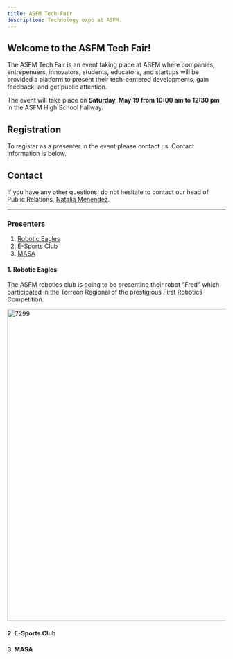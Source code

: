 ```yaml
---
title: ASFM Tech Fair
description: Technology expo at ASFM.
---
```

## Welcome to the ASFM Tech Fair!
The ASFM Tech Fair is an event taking place at ASFM where companies, entrepenuers, innovators, students, educators, and startups will be provided a platform to present their tech-centered developments, gain feedback, and get public attention.

The event will take place on **Saturday, May 19 from 10:00 am to 12:30 pm** in the ASFM High School hallway.

## Registration
To register as a presenter in the event please contact us. Contact information is below.

## Contact
If you have any other questions, do not hesitate to contact our head of Public Relations, [Natalia Menendez](mailto:18menendez5970@asfm.mx?subject=ASFM%20Tech%20Fair).

___________________________________________________________________________________________________________________________________________

### Presenters
1. <a href="#RoboEagles">Robotic Eagles</a>
2. <a href="#2">E-Sports Club</a>
3. <a href="#3">MASA</a>

#### <a name="RoboEagles">1. Robotic Eagles</a>

The ASFM robotics club is going to be presenting their robot "Fred" which participated in the Torreon Regional of the prestigious First Robotics Competition.

<a href='https://postimg.cc/image/c9z9vxedz/' target='_blank'><img src='https://s7.postimg.cc/c9z9vxedz/7299.jpg' border='0' alt='7299' height="720" width="1280"/></a>

#### <a name="#2">2. E-Sports Club</a>

#### <a name="#3">3. MASA</a>
